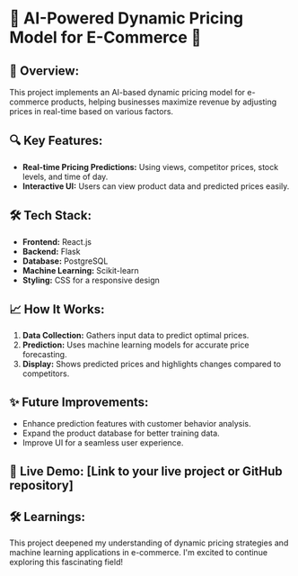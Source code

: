 # 🌟 AI-Powered Dynamic Pricing Model for E-Commerce 🌟

## 🚀 Overview:
This project implements an AI-based dynamic pricing model for e-commerce products, helping businesses maximize revenue by adjusting prices in real-time based on various factors.

## 🔍 Key Features:
- **Real-time Pricing Predictions:** Using views, competitor prices, stock levels, and time of day.
- **Interactive UI:** Users can view product data and predicted prices easily.

## 🛠️ Tech Stack:
- **Frontend:** React.js
- **Backend:** Flask
- **Database:** PostgreSQL
- **Machine Learning:** Scikit-learn
- **Styling:** CSS for a responsive design

## 📈 How It Works:
1. **Data Collection:** Gathers input data to predict optimal prices.
2. **Prediction:** Uses machine learning models for accurate price forecasting.
3. **Display:** Shows predicted prices and highlights changes compared to competitors.

## ✨ Future Improvements:
- Enhance prediction features with customer behavior analysis.
- Expand the product database for better training data.
- Improve UI for a seamless user experience.

## 🔗 Live Demo: [Link to your live project or GitHub repository]

## 🛠️ Learnings:
This project deepened my understanding of dynamic pricing strategies and machine learning applications in e-commerce. I'm excited to continue exploring this fascinating field!
